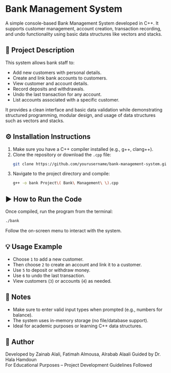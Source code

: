 # Bank Management System

A simple console-based Bank Management System developed in C++. It supports customer management, account creation, transaction recording, and undo functionality using basic data structures like vectors and stacks.

## 📁 Project Description

This system allows bank staff to:
- Add new customers with personal details.
- Create and link bank accounts to customers.
- View customer and account details.
- Record deposits and withdrawals.
- Undo the last transaction for any account.
- List accounts associated with a specific customer.

It provides a clean interface and basic data validation while demonstrating structured programming, modular design, and usage of data structures such as vectors and stacks.

## ⚙️ Installation Instructions

1. Make sure you have a C++ compiler installed (e.g., g++, clang++).
2. Clone the repository or download the `.cpp` file:
   ```bash
   git clone https://github.com/yourusername/bank-management-system.git
   ```
3. Navigate to the project directory and compile:
   ```bash
   g++ -o bank Project\( Bank\ Management\ \).cpp
   ```

## ▶️ How to Run the Code

Once compiled, run the program from the terminal:
```bash
./bank
```

Follow the on-screen menu to interact with the system.

## 💡 Usage Example

- Choose `1` to add a new customer.
- Then choose `2` to create an account and link it to a customer.
- Use `5` to deposit or withdraw money.
- Use `6` to undo the last transaction.
- View customers (`3`) or accounts (`4`) as needed.

## 🧼 Notes

- Make sure to enter valid input types when prompted (e.g., numbers for balance).
- The system uses in-memory storage (no file/database support).
- Ideal for academic purposes or learning C++ data structures.

## 📌 Author

Developed by Zainab Alali, Fatimah Almousa, Alrabab Alaali
Guided by Dr. Hala Hamdoun  
For Educational Purposes – Project Development Guidelines Followed
